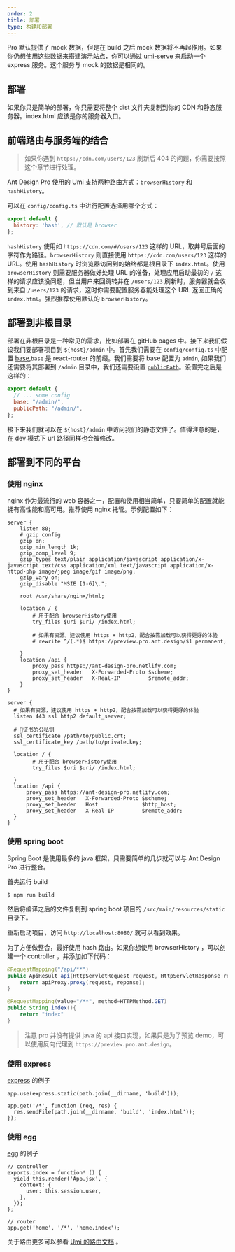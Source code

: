 ```yaml
---
order: 2
title: 部署
type: 构建和部署
---
```


Pro 默认提供了 mock 数据，但是在 build 之后 mock 数据将不再起作用。如果你仍想使用这些数据来搭建演示站点，你可以通过 [umi-serve](https://www.npmjs.com/package/umi-serve) 来启动一个 express 服务。这个服务与 mock 的数据是相同的。

## 部署

如果你只是简单的部署，你只需要将整个 dist 文件夹复制到你的 CDN 和静态服务器。index.html 应该是你的服务器入口。

## 前端路由与服务端的结合

> 如果你遇到 `https://cdn.com/users/123` 刷新后 404 的问题，你需要按照这个章节进行处理。

Ant Design Pro 使用的 Umi 支持两种路由方式：`browserHistory` 和 `hashHistory`。

可以在 `config/config.ts` 中进行配置选择用哪个方式：

```javascript
export default {
  history: 'hash', // 默认是 browser
};
```

`hashHistory` 使用如 `https://cdn.com/#/users/123` 这样的 URL，取井号后面的字符作为路径。`browserHistory` 则直接使用 `https://cdn.com/users/123` 这样的 URL。使用 `hashHistory` 时浏览器访问到的始终都是根目录下 `index.html`。使用 `browserHistory` 则需要服务器做好处理 URL 的准备，处理应用启动最初的 `/` 这样的请求应该没问题，但当用户来回跳转并在 `/users/123` 刷新时，服务器就会收到来自 `/users/123` 的请求，这时你需要配置服务器能处理这个 URL 返回正确的 `index.html`。强烈推荐使用默认的 `browserHistory`。

## 部署到非根目录

部署在非根目录是一种常见的需求，比如部署在 gitHub pages 中。接下来我们假设我们要部署项目到 `${host}/admin` 中。首先我们需要在 `config/config.ts` 中配置 [base](https://umijs.org/zh/config/#base),`base` 是 react-router 的前缀。我们需要将 base 配置为 `admin`, 如果我们还需要将其部署到 `/admin` 目录中，我们还需要设置 [`publicPath`](https://umijs.org/zh/config/#publicpath)。设置完之后是这样的：

```javascript
export default {
  // ... some config
  base: "/admin/",
  publicPath: "/admin/",
};
```

接下来我们就可以在 `${host}/admin` 中访问我们的静态文件了。值得注意的是，在 dev 模式下 url 路径同样也会被修改。

## 部署到不同的平台

### 使用 nginx

nginx 作为最流行的 web 容器之一，配置和使用相当简单，只要简单的配置就能拥有高性能和高可用。推荐使用 nginx 托管。示例配置如下：

```
server {
    listen 80;
    # gzip config
    gzip on;
    gzip_min_length 1k;
    gzip_comp_level 9;
    gzip_types text/plain application/javascript application/x-javascript text/css application/xml text/javascript application/x-httpd-php image/jpeg image/gif image/png;
    gzip_vary on;
    gzip_disable "MSIE [1-6]\.";

    root /usr/share/nginx/html;

    location / {
        # 用于配合 browserHistory使用
        try_files $uri $uri/ /index.html;

        # 如果有资源，建议使用 https + http2，配合按需加载可以获得更好的体验
        # rewrite ^/(.*)$ https://preview.pro.ant.design/$1 permanent;

    }
    location /api {
        proxy_pass https://ant-design-pro.netlify.com;
        proxy_set_header   X-Forwarded-Proto $scheme;
        proxy_set_header   X-Real-IP         $remote_addr;
    }
}

server {
  # 如果有资源，建议使用 https + http2，配合按需加载可以获得更好的体验
  listen 443 ssl http2 default_server;

  # 证书的公私钥
  ssl_certificate /path/to/public.crt;
  ssl_certificate_key /path/to/private.key;

  location / {
        # 用于配合 browserHistory使用
        try_files $uri $uri/ /index.html;

  }
  location /api {
      proxy_pass https://ant-design-pro.netlify.com;
      proxy_set_header   X-Forwarded-Proto $scheme;
      proxy_set_header   Host              $http_host;
      proxy_set_header   X-Real-IP         $remote_addr;
  }
}
```

### 使用 spring boot

Spring Boot 是使用最多的 java 框架，只需要简单的几步就可以与 Ant Design Pro 进行整合。

首先运行 build

```
$ npm run build
```

然后将编译之后的文件复制到 spring boot 项目的 `/src/main/resources/static` 目录下。

重新启动项目，访问 `http://localhost:8080/` 就可以看到效果。

为了方便做整合，最好使用 hash 路由。如果你想使用 browserHistory ，可以创建一个 controller ，并添加如下代码：

```java
@RequestMapping("/api/**")
public ApiResult api(HttpServletRequest request, HttpServletResponse response){
    return apiProxy.proxy(request, reponse);
}

@RequestMapping(value="/**", method=HTTPMethod.GET)
public String index(){
    return "index"
}
```

> 注意 pro 并没有提供 java 的 api 接口实现，如果只是为了预览 demo，可以使用反向代理到 `https://preview.pro.ant.design`。

### 使用 express

[express](http://expressjs.com/) 的例子

```
app.use(express.static(path.join(__dirname, 'build')));

app.get('/*', function (req, res) {
  res.sendFile(path.join(__dirname, 'build', 'index.html'));
});
```

### 使用 egg

[egg](https://eggjs.org/) 的例子

```
// controller
exports.index = function* () {
  yield this.render('App.jsx', {
    context: {
      user: this.session.user,
    },
  });
};

// router
app.get('home', '/*', 'home.index');
```

关于路由更多可以参看 [Umi 的路由文档](https://umijs.org/zh/guide/router.html) 。

